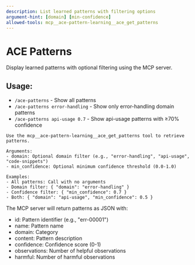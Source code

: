 ```yaml
---
description: List learned patterns with filtering options
argument-hint: [domain] [min-confidence]
allowed-tools: mcp__ace-pattern-learning__ace_get_patterns
---
```


# ACE Patterns

Display learned patterns with optional filtering using the MCP server.

## Usage:
- `/ace-patterns` - Show all patterns
- `/ace-patterns error-handling` - Show only error-handling domain patterns
- `/ace-patterns api-usage 0.7` - Show api-usage patterns with ≥70% confidence

```
Use the mcp__ace-pattern-learning__ace_get_patterns tool to retrieve patterns.

Arguments:
- domain: Optional domain filter (e.g., "error-handling", "api-usage", "code-snippets")
- min_confidence: Optional minimum confidence threshold (0.0-1.0)

Examples:
- All patterns: Call with no arguments
- Domain filter: { "domain": "error-handling" }
- Confidence filter: { "min_confidence": 0.7 }
- Both: { "domain": "api-usage", "min_confidence": 0.5 }
```

The MCP server will return patterns as JSON with:
- id: Pattern identifier (e.g., "err-00001")
- name: Pattern name
- domain: Category
- content: Pattern description
- confidence: Confidence score (0-1)
- observations: Number of helpful observations
- harmful: Number of harmful observations
